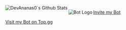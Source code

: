<img align="left" alt = "DevAnanas0`s Github Stats" src="https://github-readme-stats.vercel.app/api?username=DevAnanas0&show_icons=true&hide_border=True">

<img align="left" alt="Bot Logo" src="https://cdn.discordapp.com/icons/832837890508718112/cbf1fd130182ef309ea68dd9ed607ea3.webp?size=1024"> [Invite my Bot](https://discord.com/api/oauth2/authorize?client_id=855031008747454475&permissions=8&scope=bot)


[Visit my Bot on Top.gg](https://top.gg/bot/855031008747454475)
